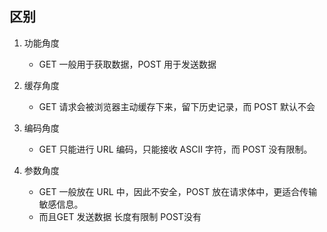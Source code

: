 ## 区别

1. 功能角度
   - GET 一般用于获取数据，POST 用于发送数据

2. 缓存角度
   - GET 请求会被浏览器主动缓存下来，留下历史记录，而 POST 默认不会
3. 编码角度
   - GET 只能进行 URL 编码，只能接收 ASCII 字符，而 POST 没有限制。

4. 参数角度
   - GET 一般放在 URL 中，因此不安全，POST 放在请求体中，更适合传输敏感信息。
   - 而且GET 发送数据 长度有限制 POST没有

